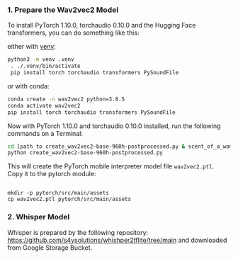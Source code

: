 ### 1. Prepare the Wav2vec2 Model

To install PyTorch 1.10.0, torchaudio 0.10.0 and the Hugging Face transformers, you can do something like this:

either with [venv](https://docs.python.org/3/library/venv.html): 
```bash
python3 -m venv .venv
 . ./.venv/bin/activate
 pip install torch torchaudio transformers PySoundFile
```

or with conda:
```bash
conda create -n wav2vec2 python=3.8.5
conda activate wav2vec2
pip install torch torchaudio transformers PySoundFile
```

Now with PyTorch 1.10.0 and torchaudio 0.10.0 installed, run the following commands on a Terminal:

```bash
cd [path to create_wav2vec2-base-960h-postprocessed.py & scent_of_a_woman_future.wav]
python create_wav2vec2-base-960h-postprocessed.py
```
This will create the PyTorch mobile interpreter model file `wav2vec2.ptl`. Copy it to the pytorch module:
```

mkdir -p pytorch/src/main/assets
cp wav2vec2.ptl pytorch/src/main/assets
```
### 2. Whisper Model

Whisper is prepared by the following repository: https://github.com/s4ysolutions/whishper2tflite/tree/main
and downloaded from Google Storage Bucket.